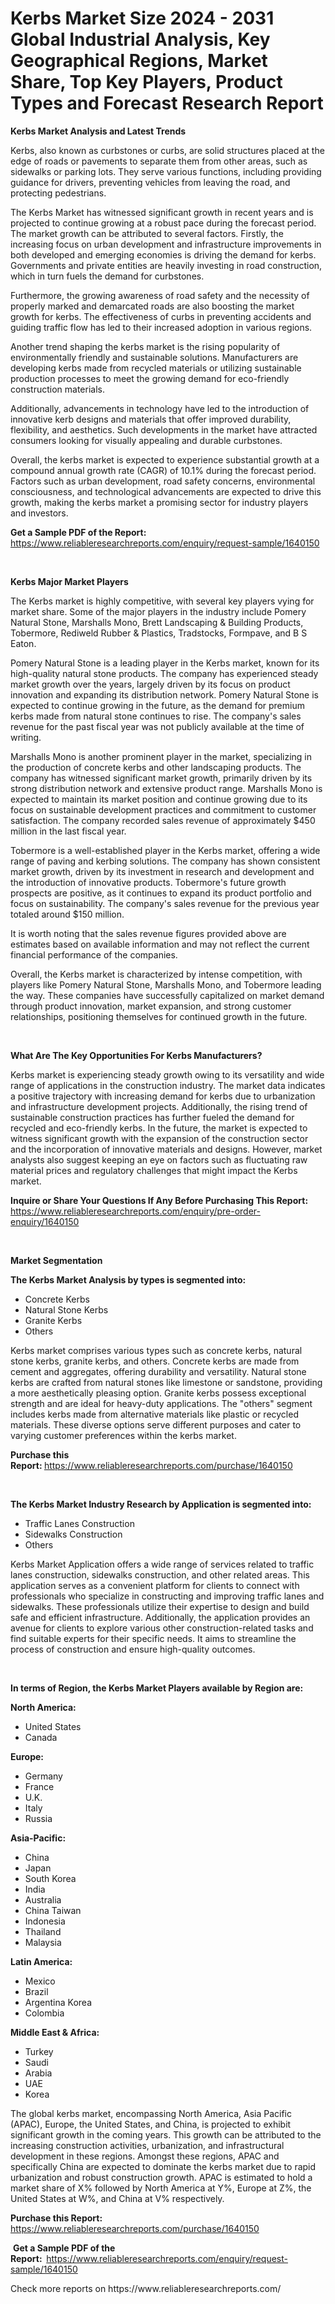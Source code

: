 <p><h1>Kerbs Market Size 2024 - 2031 Global Industrial Analysis, Key Geographical Regions, Market Share, Top Key Players, Product Types and Forecast Research Report</h1></p><p><strong>Kerbs Market Analysis and Latest Trends</strong></p>
<p><p>Kerbs, also known as curbstones or curbs, are solid structures placed at the edge of roads or pavements to separate them from other areas, such as sidewalks or parking lots. They serve various functions, including providing guidance for drivers, preventing vehicles from leaving the road, and protecting pedestrians.</p><p>The Kerbs Market has witnessed significant growth in recent years and is projected to continue growing at a robust pace during the forecast period. The market growth can be attributed to several factors. Firstly, the increasing focus on urban development and infrastructure improvements in both developed and emerging economies is driving the demand for kerbs. Governments and private entities are heavily investing in road construction, which in turn fuels the demand for curbstones.</p><p>Furthermore, the growing awareness of road safety and the necessity of properly marked and demarcated roads are also boosting the market growth for kerbs. The effectiveness of curbs in preventing accidents and guiding traffic flow has led to their increased adoption in various regions.</p><p>Another trend shaping the kerbs market is the rising popularity of environmentally friendly and sustainable solutions. Manufacturers are developing kerbs made from recycled materials or utilizing sustainable production processes to meet the growing demand for eco-friendly construction materials.</p><p>Additionally, advancements in technology have led to the introduction of innovative kerb designs and materials that offer improved durability, flexibility, and aesthetics. Such developments in the market have attracted consumers looking for visually appealing and durable curbstones.</p><p>Overall, the kerbs market is expected to experience substantial growth at a compound annual growth rate (CAGR) of 10.1% during the forecast period. Factors such as urban development, road safety concerns, environmental consciousness, and technological advancements are expected to drive this growth, making the kerbs market a promising sector for industry players and investors.</p></p>
<p><strong>Get a Sample PDF of the Report:&nbsp;</strong> <a href="https://www.reliableresearchreports.com/enquiry/request-sample/1640150">https://www.reliableresearchreports.com/enquiry/request-sample/1640150</a></p>
<p>&nbsp;</p>
<p><strong>Kerbs Major Market Players</strong></p>
<p><p>The Kerbs market is highly competitive, with several key players vying for market share. Some of the major players in the industry include Pomery Natural Stone, Marshalls Mono, Brett Landscaping & Building Products, Tobermore, Rediweld Rubber & Plastics, Tradstocks, Formpave, and B S Eaton.</p><p>Pomery Natural Stone is a leading player in the Kerbs market, known for its high-quality natural stone products. The company has experienced steady market growth over the years, largely driven by its focus on product innovation and expanding its distribution network. Pomery Natural Stone is expected to continue growing in the future, as the demand for premium kerbs made from natural stone continues to rise. The company's sales revenue for the past fiscal year was not publicly available at the time of writing.</p><p>Marshalls Mono is another prominent player in the market, specializing in the production of concrete kerbs and other landscaping products. The company has witnessed significant market growth, primarily driven by its strong distribution network and extensive product range. Marshalls Mono is expected to maintain its market position and continue growing due to its focus on sustainable development practices and commitment to customer satisfaction. The company recorded sales revenue of approximately $450 million in the last fiscal year.</p><p>Tobermore is a well-established player in the Kerbs market, offering a wide range of paving and kerbing solutions. The company has shown consistent market growth, driven by its investment in research and development and the introduction of innovative products. Tobermore's future growth prospects are positive, as it continues to expand its product portfolio and focus on sustainability. The company's sales revenue for the previous year totaled around $150 million.</p><p>It is worth noting that the sales revenue figures provided above are estimates based on available information and may not reflect the current financial performance of the companies.</p><p>Overall, the Kerbs market is characterized by intense competition, with players like Pomery Natural Stone, Marshalls Mono, and Tobermore leading the way. These companies have successfully capitalized on market demand through product innovation, market expansion, and strong customer relationships, positioning themselves for continued growth in the future.</p></p>
<p>&nbsp;</p>
<p><strong>What Are The Key Opportunities For Kerbs Manufacturers?</strong></p>
<p><p>Kerbs market is experiencing steady growth owing to its versatility and wide range of applications in the construction industry. The market data indicates a positive trajectory with increasing demand for kerbs due to urbanization and infrastructure development projects. Additionally, the rising trend of sustainable construction practices has further fueled the demand for recycled and eco-friendly kerbs. In the future, the market is expected to witness significant growth with the expansion of the construction sector and the incorporation of innovative materials and designs. However, market analysts also suggest keeping an eye on factors such as fluctuating raw material prices and regulatory challenges that might impact the Kerbs market.</p></p>
<p><strong>Inquire or Share Your Questions If Any Before Purchasing This Report:</strong> <a href="https://www.reliableresearchreports.com/enquiry/pre-order-enquiry/1640150">https://www.reliableresearchreports.com/enquiry/pre-order-enquiry/1640150</a></p>
<p>&nbsp;</p>
<p><strong>Market Segmentation</strong></p>
<p><strong>The Kerbs Market Analysis by types is segmented into:</strong></p>
<p><ul><li>Concrete Kerbs</li><li>Natural Stone Kerbs</li><li>Granite Kerbs</li><li>Others</li></ul></p>
<p><p>Kerbs market comprises various types such as concrete kerbs, natural stone kerbs, granite kerbs, and others. Concrete kerbs are made from cement and aggregates, offering durability and versatility. Natural stone kerbs are crafted from natural stones like limestone or sandstone, providing a more aesthetically pleasing option. Granite kerbs possess exceptional strength and are ideal for heavy-duty applications. The "others" segment includes kerbs made from alternative materials like plastic or recycled materials. These diverse options serve different purposes and cater to varying customer preferences within the kerbs market.</p></p>
<p><strong>Purchase this Report:&nbsp;</strong><a href="https://www.reliableresearchreports.com/purchase/1640150">https://www.reliableresearchreports.com/purchase/1640150</a></p>
<p>&nbsp;</p>
<p><strong>The Kerbs Market Industry Research by Application is segmented into:</strong></p>
<p><ul><li>Traffic Lanes Construction</li><li>Sidewalks Construction</li><li>Others</li></ul></p>
<p><p>Kerbs Market Application offers a wide range of services related to traffic lanes construction, sidewalks construction, and other related areas. This application serves as a convenient platform for clients to connect with professionals who specialize in constructing and improving traffic lanes and sidewalks. These professionals utilize their expertise to design and build safe and efficient infrastructure. Additionally, the application provides an avenue for clients to explore various other construction-related tasks and find suitable experts for their specific needs. It aims to streamline the process of construction and ensure high-quality outcomes.</p></p>
<p>&nbsp;</p>
<p><strong>In terms of Region, the Kerbs Market Players available by Region are:</strong></p>
<p>
    <p> <strong> North America: </strong>
        <ul>
            <li>United States</li>
            <li>Canada</li>
        </ul>
        </p> 
    <p> <strong> Europe: </strong>
        <ul>
            <li>Germany</li>
            <li>France</li>
            <li>U.K.</li>
            <li>Italy</li>
            <li>Russia</li>
        </ul>
        </p> 
    <p> <strong> Asia-Pacific: </strong>
        <ul>
            <li>China</li>
            <li>Japan</li>
            <li>South Korea</li>
            <li>India</li>
            <li>Australia</li>
            <li>China Taiwan</li>
            <li>Indonesia</li>
            <li>Thailand</li>
            <li>Malaysia</li>
        </ul>
        </p> 
    <p> <strong> Latin America: </strong>
        <ul>
            <li>Mexico</li>
            <li>Brazil</li>
            <li>Argentina Korea</li>
            <li>Colombia</li>
        </ul>
        </p> 
    <p> <strong> Middle East & Africa: </strong>
        <ul>
            <li>Turkey</li>
            <li>Saudi</li>
            <li>Arabia</li>
            <li>UAE</li>
            <li>Korea</li>
        </ul>
    </p>
    </p>
<p><p>The global kerbs market, encompassing North America, Asia Pacific (APAC), Europe, the United States, and China, is projected to exhibit significant growth in the coming years. This growth can be attributed to the increasing construction activities, urbanization, and infrastructural development in these regions. Amongst these regions, APAC and specifically China are expected to dominate the kerbs market due to rapid urbanization and robust construction growth. APAC is estimated to hold a market share of X% followed by North America at Y%, Europe at Z%, the United States at W%, and China at V% respectively.</p></p>
<p><strong>Purchase this Report: </strong><a href="https://www.reliableresearchreports.com/purchase/1640150">https://www.reliableresearchreports.com/purchase/1640150</a></p>
<p>&nbsp;<strong>Get a Sample PDF of the Report:&nbsp;&nbsp;</strong><a href="https://www.reliableresearchreports.com/enquiry/request-sample/1640150">https://www.reliableresearchreports.com/enquiry/request-sample/1640150</a></p>
<p><strong></strong></p>
<p>Check more reports on https://www.reliableresearchreports.com/</p>